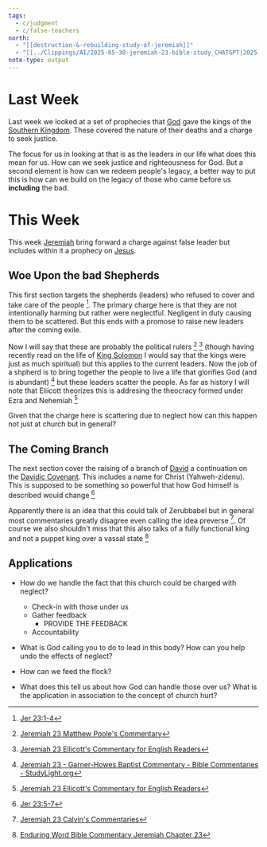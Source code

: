 ```yaml
---
tags:
  - c/judgment
  - c/false-teachers
north:
  - "[[destruction-&-rebuilding-study-of-jeremiah]]"
  - "[[../Clippings/AI/2025-05-30-jeremiah-23-bible-study_CHATGPT|2025-05-30-jeremiah-23-bible-study_CHATGPT]]"
note-type: output
---
```

[^garner-howes]: [Jeremiah 23 - Garner-Howes Baptist Commentary - Bible Commentaries - StudyLight.org](https://www.studylight.org/commentaries/eng/ghb/jeremiah-23.html)
[^matthew-poole]: [Jeremiah 23 Matthew Poole's Commentary](https://biblehub.com/commentaries/poole/jeremiah/23.htm)
[^ellicott]: [Jeremiah 23 Ellicott's Commentary for English Readers](https://biblehub.com/commentaries/ellicott/jeremiah/23.htm)
[^matthew-henry]: [Jeremiah 23 Commentary - Matthew Henry Commentary on the Whole Bible (Complete)](https://www.biblestudytools.com/commentaries/matthew-henry-complete/jeremiah/23.html)
[^enduring-word]: [Enduring Word Bible Commentary Jeremiah Chapter 23](https://enduringword.com/bible-commentary/jeremiah-23/)
[^john-calvin]: [Jeremiah 23 Calvin's Commentaries](https://biblehub.com/commentaries/calvin/jeremiah/18.htm)
[^john-gill]: [Jeremiah 23 Bible Commentary - John Gill’s Exposition of the Bible \| Christianity.com](https://www.christianity.com/bible/commentary/john-gill/jeremiah/23)

# Last Week
Last week we looked at a set of prophecies that [God](God.md) gave the kings of the [Southern Kingdom](Southern%20Kingdom.md). These covered the nature of their deaths and a charge to seek justice. 

The focus for us in looking at that is as the leaders in our life what does this mean for us. How can we seek justice and righteousness for God. But a second element is how can we redeem people's legacy, a better way to put this is how can we build on the legacy of those who came before us **including** the bad.

# This Week
This week [Jeremiah](../p-jeremiah.md) bring forward a charge against false leader but includes within it a prophecy on [Jesus](../30-Spiritual/33-Resources/33.10-People/jesus.md). 

## Woe Upon the bad Shepherds
This first section targets the shepherds (leaders) who refused to cover and take care of the people [^1]. The primary charge here is that they are not intentionally harming but rather were neglectful. Negligent in duty causing them to be scattered. But this ends with a promose to raise new leaders after the coming exile.

Now I will say that these are probably the political rulers [^matthew-poole] [^ellicott] (though having recently read on the life of [King Solomon](%F0%9F%A7%91King%20Solomon.md) I would say that the kings were just as much spiritual) but this applies to the current leaders. Now the job of a shpherd is to bring together the people to live a life that glorifies God (and is abundant) [^garner-howes] but these leaders scatter the people. As far as history I will note that Eliicott theorizes this is addresing the theocracy formed under Ezra and Nehemiah [^ellicott]

Given that the charge here is scattering due to neglect how can this happen not just at church but in general?

## The Coming Branch
The next section cover the raising of a branch of [David](%F0%9F%A7%91David.md) a continuation on the [Davidic Covenant](Davidic%20Covenant.md). This includes a name for Christ (Yahweh-zidenu). This is supposed to be something so powerful that how God himself is described would change [^2]

Apparently there is an idea that this could talk of Zerubbabel but in general most commentaries greatly disagree even calling the idea preverse [^john-calvin]. Of course we also shouldn't miss that this also talks of a fully functional king and not a puppet king over a vassal state [^enduring-word]

## Applications

- How do we handle the fact that this church could be charged with neglect?
    - Check-in with those under us
    - Gather feedback
        - PROVIDE THE FEEDBACK
    - Accountability

- What is God calling you to do to lead in this body? How can you help undo the effects of neglect?

- How can we feed the flock?

- What does this tell us about how God can handle those over us? What is the application in association to the concept of church hurt?

[^1]: [Jer 23:1-4](Jer%2023.md)
[^2]: [Jer 23:5-7](Jer%2023.md)
